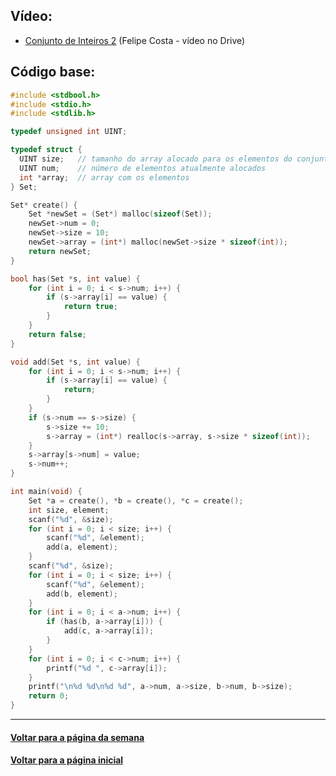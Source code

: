## Vídeo:
- [Conjunto de Inteiros 2](https://drive.google.com/file/d/13k0omFVmiuHb4U2zYm5YNE70QB7JhN0F/view?usp=sharing) (Felipe Costa - vídeo no Drive)

## Código base:
```c
#include <stdbool.h>
#include <stdio.h>
#include <stdlib.h>

typedef unsigned int UINT;

typedef struct {
  UINT size;   // tamanho do array alocado para os elementos do conjunto
  UINT num;    // número de elementos atualmente alocados
  int *array;  // array com os elementos
} Set;

Set* create() {
    Set *newSet = (Set*) malloc(sizeof(Set));
    newSet->num = 0;
    newSet->size = 10;
    newSet->array = (int*) malloc(newSet->size * sizeof(int));
    return newSet;
}

bool has(Set *s, int value) {
    for (int i = 0; i < s->num; i++) {
        if (s->array[i] == value) {
            return true;
        }
    }
    return false;
}

void add(Set *s, int value) {
    for (int i = 0; i < s->num; i++) {
        if (s->array[i] == value) {
            return;
        }
    }
    if (s->num == s->size) {
        s->size += 10;
        s->array = (int*) realloc(s->array, s->size * sizeof(int));
    }
    s->array[s->num] = value;
    s->num++;
}

int main(void) {
    Set *a = create(), *b = create(), *c = create();
    int size, element;
    scanf("%d", &size);
    for (int i = 0; i < size; i++) {
        scanf("%d", &element);
        add(a, element);
    }
    scanf("%d", &size);
    for (int i = 0; i < size; i++) {
        scanf("%d", &element);
        add(b, element);
    }
    for (int i = 0; i < a->num; i++) {
        if (has(b, a->array[i])) {
            add(c, a->array[i]);
        }
    }
    for (int i = 0; i < c->num; i++) {
        printf("%d ", c->array[i]);
    }
    printf("\n%d %d\n%d %d", a->num, a->size, b->num, b->size);
    return 0;
}
```

---
#### [Voltar para a página da semana](README.md)
#### [Voltar para a página inicial](https://github.com/bti-ufrn/monitoria-itp)
